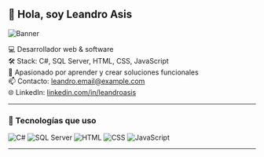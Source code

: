 ## 👋 Hola, soy Leandro Asis

![Banner](https://github.com/LeandroNallibAsis/LeandroNallibAsis/blob/main/banner.png)

💻 Desarrollador web & software  
🛠️ Stack: C#, SQL Server, HTML, CSS, JavaScript  
🚀 Apasionado por aprender y crear soluciones funcionales  
📫 Contacto: [leandro.email@example.com](mailto:leandro.email@example.com)  
🌐 LinkedIn: [linkedin.com/in/leandroasis](https://linkedin.com/in/leandroasis)

---

### 🧰 Tecnologías que uso
![C#](https://img.shields.io/badge/-C%23-239120?style=flat&logo=c-sharp&logoColor=white)
![SQL Server](https://img.shields.io/badge/-SQL_Server-CC2927?style=flat&logo=microsoft-sql-server&logoColor=white)
![HTML](https://img.shields.io/badge/-HTML5-E34F26?style=flat&logo=html5&logoColor=white)
![CSS](https://img.shields.io/badge/-CSS3-1572B6?style=flat&logo=css3&logoColor=white)
![JavaScript](https://img.shields.io/badge/-JavaScript-F7DF1E?style=flat&logo=javascript&logoColor=black)

---
